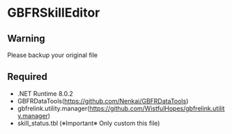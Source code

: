 # GBFRSkillEditor

## Warning
Please backup your original file

## Required
- .NET Runtime 8.0.2
- GBFRDataTools(https://github.com/Nenkai/GBFRDataTools)
- gbfrelink.utility.manager(https://github.com/WistfulHopes/gbfrelink.utility.manager)
- skill_status.tbl (※Important※  Only custom this file)

